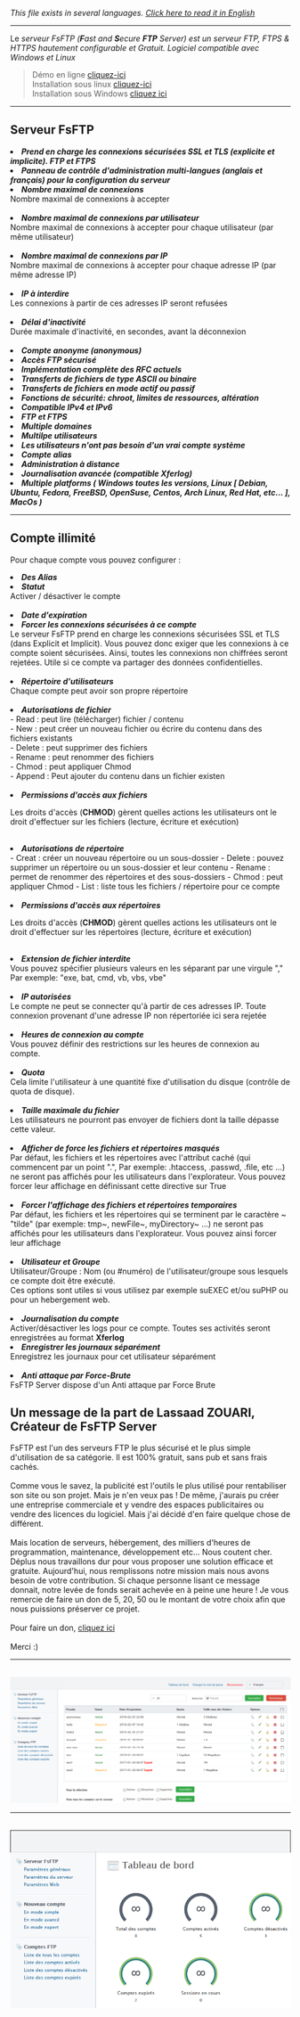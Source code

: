<i>This file exists in several languages. <a href="README.md"><u>Click here to read it in English</u></a></i>

<hr>

Le <i>serveur FsFTP (<b>F</b>ast and <b>S</b>ecure <b>FTP</b> Server) est un serveur FTP, FTPS & HTTPS hautement configurable et Gratuit. Logiciel compatible avec Windows et Linux</i><br>

> Démo en ligne <a href="DEMO-FR.md">cliquez-ici</a><br>
> Installation sous linux <a href="INSTALL-LINUX.md">cliquez-ici</a><br>
> Installation sous Windows <a href="INSTALL-WINDOWS.md">cliquez ici</a><br>

<hr>

<h2>Serveur FsFTP</h2>

<li><b><i>Prend en charge les connexions sécurisées SSL et TLS (explicite et implicite). FTP et FTPS</i></b></li>

<li><b><i>Panneau de contrôle d'administration multi-langues (anglais et français) pour la configuration du serveur</i></b></li>

<li><b><i>Nombre maximal de connexions</i></b></li>
Nombre maximal de connexions à accepter<br><br>

<li><b><i>Nombre maximal de connexions par utilisateur</i></b></li>
Nombre maximal de connexions à accepter pour chaque utilisateur (par même utilisateur)<br><br>

<li><b><i>Nombre maximal de connexions par IP</i></b></li>
Nombre maximal de connexions à accepter pour chaque adresse IP (par même adresse IP)<br><br>

<li><b><i>IP à interdire</i></b></li>
Les connexions à partir de ces adresses IP seront refusées<br><br>

<li><b><i>Délai d'inactivité</i></b></li>
Durée maximale d'inactivité, en secondes, avant la déconnexion<br><br>

<li><b><i>Compte anonyme (anonymous)</i></b></li>

<li><b><i>Accès FTP sécurisé</i></b></li>

<li><b><i>Implémentation complète des RFC actuels</i></b></li>

<li><b><i>Transferts de fichiers de type ASCII ou binaire</i></b></li>

<li><b><i>Transferts de fichiers en mode actif ou passif</i></b></li>

<li><b><i>Fonctions de sécurité: chroot, limites de ressources, altération</i></b></li>

<li><b><i>Compatible IPv4 et IPv6</i></b></li>

<li><b><i>FTP et FTPS</i></b></li>

<li><b><i>Multiple domaines</i></b></li>

<li><b><i>Multilpe utilisateurs</i></b></li>

<li><b><i>Les utilisateurs n'ont pas besoin d'un vrai compte système</i></b></li>

<li><b><i>Compte alias</i></b></li>

<li><b><i>Administration à distance</i></b></li>

<li><b><i>Journalisation avancée (compatible Xferlog)</i></b></li>

<li><b><i>Multiple platforms ( Windows toutes les versions, Linux [ Debian, Ubuntu, Fedora, FreeBSD, OpenSuse, Centos, Arch Linux, Red Hat, etc... ], MacOs )</i></b></li>

<hr>

<h2>Compte illimité</h2>

<p> Pour chaque compte vous pouvez configurer :</i></b></li></ p>

<li><b><i>Des Alias</i></b></li>

<li><b><i>Statut</i></b></li>
Activer / désactiver le compte<br><br>

<li><b><i>Date d'expiration</i></b></li>

<li><b><i>Forcer les connexions sécurisées à ce compte</i></b></li>
Le serveur FsFTP prend en charge les connexions sécurisées SSL et TLS (dans Explicit et Implicit). Vous pouvez donc exiger que les connexions à ce compte soient sécurisées. Ainsi, toutes les connexions non chiffrées seront rejetées. Utile si ce compte va partager des données confidentielles.<br><br>

<li><b><i>Répertoire d'utilisateurs</i></b></li>
Chaque compte peut avoir son propre répertoire<br><br>

<li><b><i>Autorisations de fichier</i></b></li>
- Read : peut lire (télécharger) fichier / contenu<br>
- New : peut créer un nouveau fichier ou écrire du contenu dans des fichiers existants<br>
- Delete : peut supprimer des fichiers<br>
- Rename : peut renommer des fichiers<br>
- Chmod : peut appliquer Chmod<br>
- Append : Peut ajouter du contenu dans un fichier existen<br><br>

<li><b><i>Permissions d'accès aux fichiers</i></b></li>

Les droits d'accès (<b>CHMOD</b>) gèrent quelles actions les utilisateurs ont le droit d'effectuer sur les fichiers (lecture, écriture et exécution)<br><br>


<li><b><i>Autorisations de répertoire</i></b></li>
- Creat : créer un nouveau répertoire ou un sous-dossier</i></b></li>
- Delete : pouvez supprimer un répertoire ou un sous-dossier et leur contenu</i></b></li>
- Rename : permet de renommer des répertoires et des sous-dossiers</i></b></li>
- Chmod : peut appliquer Chmod</i></b></li>
- List : liste tous les fichiers / répertoire pour ce compte<br><br>

<li><b><i>Permissions d'accès aux répertoires </i></b></li>

Les droits d'accès (<b>CHMOD</b>) gèrent quelles actions les utilisateurs ont le droit d'effectuer sur les répertoires (lecture, écriture et exécution)<br><br>

<li><b><i>Extension de fichier interdite</i></b></li>
Vous pouvez spécifier plusieurs valeurs en les séparant par une virgule "," Par exemple: "exe, bat, cmd, vb, vbs, vbe"<br><br>

<li><b><i>IP autorisées</i></b></li>
Le compte ne peut se connecter qu'à partir de ces adresses IP. Toute connexion provenant d'une adresse IP non répertoriée ici sera rejetée<br><br>

<li><b><i>Heures de connexion au compte</i></b></li>
Vous pouvez définir des restrictions sur les heures de connexion au compte.<br><br>

<li><b><i>Quota</i></b></li>
Cela limite l'utilisateur à une quantité fixe d'utilisation du disque (contrôle de quota de disque).<br><br>

<li><b><i>Taille maximale du fichier</i></b></li>
Les utilisateurs ne pourront pas envoyer de fichiers dont la taille dépasse cette valeur.<br><br>

<li><b><i>Afficher de force les fichiers et répertoires masqués</i></b></li>
Par défaut, les fichiers et les répertoires avec l'attribut caché (qui commencent par un point ".", Par exemple: .htaccess, .passwd, .file, etc ...) ne seront pas affichés pour les utilisateurs dans l'explorateur. Vous pouvez forcer leur affichage en définissant cette directive sur True<br><br>

<li><b><i>Forcer l'affichage des fichiers et répertoires temporaires</i></b></li>
Par défaut, les fichiers et les répertoires qui se terminent par le caractère ~ "tilde" (par exemple: tmp~, newFile~, myDirectory~ ...) ne seront pas affichés pour les utilisateurs dans l'explorateur. Vous pouvez ainsi forcer leur affichage<br><br>


<li><b><i>Utilisateur et Groupe</i></b></li>
Utilisateur/Groupe : Nom (ou #numéro) de l'utilisateur/groupe sous lesquels ce compte doit être exécuté.<br>
Ces options sont utiles si vous utilisez par exemple suEXEC et/ou suPHP ou pour un hebergement web.<br><br>

<li><b><i>Journalisation du compte</i></b></li>
Activer/désactiver les logs pour ce compte. Toutes ses activités seront enregistrées au format <b>Xferlog</b>

<li><b><i>Enregistrer les journaux séparément</i></b></li>
Enregistrez les journaux pour cet utilisateur séparément<br><br>


<li><b><i>Anti attaque par Force-Brute</i></b></li>
FsFTP Server dispose d'un Anti attaque par Force Brute<br>


<h2>Un message de la part de Lassaad ZOUARI, Créateur de FsFTP Server</h2>

FsFTP est l'un des serveurs FTP le plus sécurisé et le plus simple d'utilisation de sa catégorie. Il est 100% gratuit, sans pub et sans frais cachés.<br>
<br>
Comme vous le savez, la publicité est l'outils le plus utilisé pour rentabiliser son site ou son projet. Mais je n'en veux pas ! De même, j'aurais pu créer une entreprise commerciale et y vendre des espaces publicitaires ou vendre des licences du logiciel. Mais j'ai décidé d'en faire quelque chose de différent.<br>
<br>
Mais location de serveurs, hébergement, des milliers d'heures de programmation, maintenance, développement etc... Nous coutent cher. Déplus nous travaillons dur pour vous proposer une solution efficace et gratuite. Aujourd'hui, nous remplissons notre mission mais nous avons besoin de votre contribution. Si chaque personne lisant ce message donnait, notre levée de fonds serait achevée en à peine une heure ! Je vous remercie de faire un don de 5, 20, 50 ou le montant de votre choix afin que nous puissions préserver ce projet.<br>
<br>
Pour faire un don, <a href="https://worddev.fr/?f=don&amp;lg=fr" target="_blank">cliquez ici</a><br>
<br>
Merci :) 

<hr><br>
<img src="img/img1-fr.png">
<br> <hr><br>
<img src="img/img2-fr.png">
<br><br>
